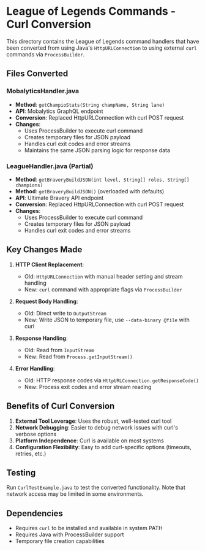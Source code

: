 # League of Legends Commands - Curl Conversion

This directory contains the League of Legends command handlers that have been converted from using Java's `HttpURLConnection` to using external `curl` commands via `ProcessBuilder`.

## Files Converted

### MobalyticsHandler.java
- **Method**: `getChampioStats(String champName, String lane)`
- **API**: Mobalytics GraphQL endpoint
- **Conversion**: Replaced HttpURLConnection with curl POST request
- **Changes**:
  - Uses ProcessBuilder to execute curl command
  - Creates temporary files for JSON payload
  - Handles curl exit codes and error streams
  - Maintains the same JSON parsing logic for response data

### LeagueHandler.java (Partial)
- **Method**: `getBraveryBuildJSON(int level, String[] roles, String[] champions)`
- **Method**: `getBraveryBuildJSON()` (overloaded with defaults)
- **API**: Ultimate Bravery API endpoint
- **Conversion**: Replaced HttpURLConnection with curl POST request
- **Changes**:
  - Uses ProcessBuilder to execute curl command
  - Creates temporary files for JSON payload
  - Handles curl exit codes and error streams

## Key Changes Made

1. **HTTP Client Replacement**: 
   - Old: `HttpURLConnection` with manual header setting and stream handling
   - New: `curl` command with appropriate flags via `ProcessBuilder`

2. **Request Body Handling**:
   - Old: Direct write to `OutputStream`
   - New: Write JSON to temporary file, use `--data-binary @file` with curl

3. **Response Handling**:
   - Old: Read from `InputStream`
   - New: Read from `Process.getInputStream()`

4. **Error Handling**:
   - Old: HTTP response codes via `HttpURLConnection.getResponseCode()`
   - New: Process exit codes and error stream reading

## Benefits of Curl Conversion

1. **External Tool Leverage**: Uses the robust, well-tested curl tool
2. **Network Debugging**: Easier to debug network issues with curl's verbose options
3. **Platform Independence**: Curl is available on most systems
4. **Configuration Flexibility**: Easy to add curl-specific options (timeouts, retries, etc.)

## Testing

Run `CurlTestExample.java` to test the converted functionality. Note that network access may be limited in some environments.

## Dependencies

- Requires `curl` to be installed and available in system PATH
- Requires Java with ProcessBuilder support
- Temporary file creation capabilities